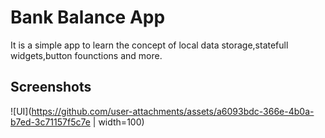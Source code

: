 
# Bank Balance App

It is a simple app to learn the concept of local data storage,statefull widgets,button founctions and more.


## Screenshots
![UI](https://github.com/user-attachments/assets/a6093bdc-366e-4b0a-b7ed-3c71157f5c7e | width=100)




